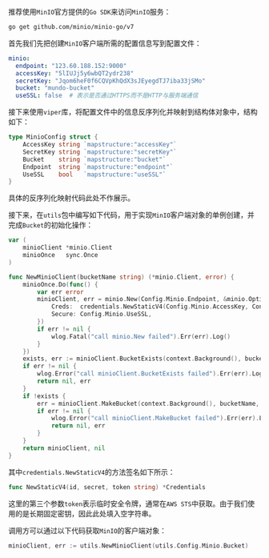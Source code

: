 推荐使用`MinIO`官方提供的`Go SDK`来访问`MinIO`服务：

```sh
go get github.com/minio/minio-go/v7
```

首先我们先把创建`MinIO`客户端所需的配置信息写到配置文件：

```yaml
minio:
  endpoint: "123.60.188.152:9000"
  accessKey: "5lIUJj5y6wbQT2ydr238"
  secretKey: "Jqom6heF0f6CQVpKhQdX3sJEyegdTJ7iba33jSMo"
  bucket: "mundo-bucket"
  useSSL: false  # 表示是否通过HTTPS而不是HTTP与服务端通信
```

接下来使用`viper`库，将配置文件中的信息反序列化并映射到结构体对象中，结构如下：

```go
type MinioConfig struct {
	AccessKey string `mapstructure:"accessKey"`
	SecretKey string `mapstructure:"secretKey"`
	Bucket    string `mapstructure:"bucket"`
	Endpoint  string `mapstructure:"endpoint"`
	UseSSL    bool   `mapstructure:"useSSL"`
}
```

具体的反序列化映射代码此处不作展示。

接下来，在`utils`包中编写如下代码，用于实现`MinIO`客户端对象的单例创建，并完成`Bucket`的初始化操作：

```go
var (
	minioClient *minio.Client
	minioOnce   sync.Once
)

func NewMinioClient(bucketName string) (*minio.Client, error) {
	minioOnce.Do(func() {
		var err error
		minioClient, err = minio.New(Config.Minio.Endpoint, &minio.Options{
			Creds:  credentials.NewStaticV4(Config.Minio.AccessKey, Config.Minio.SecretKey, ""),
			Secure: Config.Minio.UseSSL,
		})
		if err != nil {
			wlog.Fatal("call minio.New failed").Err(err).Log()
		}
	})
	exists, err := minioClient.BucketExists(context.Background(), bucketName)
	if err != nil {
		wlog.Error("call minioClient.BucketExists failed").Err(err).Log()
		return nil, err
	}
	if !exists {
		err = minioClient.MakeBucket(context.Background(), bucketName, minio.MakeBucketOptions{})
		if err != nil {
			wlog.Error("call minioClient.MakeBucket failed").Err(err).Log()
			return nil, err
		}
	}
	return minioClient, nil
}
```

其中`credentials.NewStaticV4`的方法签名如下所示：

```go
func NewStaticV4(id, secret, token string) *Credentials
```

这里的第三个参数`token`表示临时安全令牌，通常在`AWS STS`中获取。由于我们使用的是长期固定密钥，因此此处填入空字符串。

调用方可以通过以下代码获取`MinIO`的客户端对象：

```go
minioClient, err := utils.NewMinioClient(utils.Config.Minio.Bucket)
```

